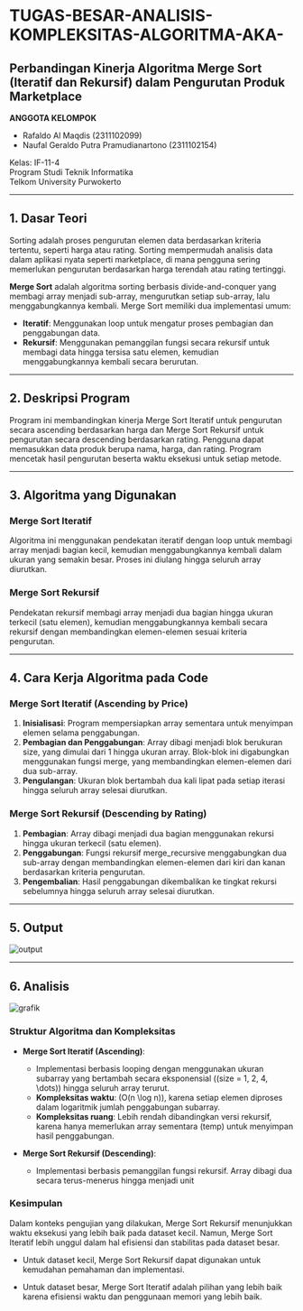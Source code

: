 # TUGAS-BESAR-ANALISIS-KOMPLEKSITAS-ALGORITMA-AKA-
## Perbandingan Kinerja Algoritma Merge Sort (Iteratif dan Rekursif) dalam Pengurutan Produk Marketplace

**ANGGOTA KELOMPOK**
- Rafaldo Al Maqdis (2311102099)
- Naufal Geraldo Putra Pramudianartono (2311102154)

Kelas: IF-11-4  
Program Studi Teknik Informatika  
Telkom University Purwokerto  

---

## 1. Dasar Teori
Sorting adalah proses pengurutan elemen data berdasarkan kriteria tertentu, seperti harga atau rating. Sorting mempermudah analisis data dalam aplikasi nyata seperti marketplace, di mana pengguna sering memerlukan pengurutan berdasarkan harga terendah atau rating tertinggi.

**Merge Sort** adalah algoritma sorting berbasis divide-and-conquer yang membagi array menjadi sub-array, mengurutkan setiap sub-array, lalu menggabungkannya kembali. Merge Sort memiliki dua implementasi umum:
- **Iteratif**: Menggunakan loop untuk mengatur proses pembagian dan penggabungan data.
- **Rekursif**: Menggunakan pemanggilan fungsi secara rekursif untuk membagi data hingga tersisa satu elemen, kemudian menggabungkannya kembali secara berurutan.

---

## 2. Deskripsi Program
Program ini membandingkan kinerja Merge Sort Iteratif untuk pengurutan secara ascending berdasarkan harga dan Merge Sort Rekursif untuk pengurutan secara descending berdasarkan rating. Pengguna dapat memasukkan data produk berupa nama, harga, dan rating. Program mencetak hasil pengurutan beserta waktu eksekusi untuk setiap metode.

---

## 3. Algoritma yang Digunakan

### Merge Sort Iteratif
Algoritma ini menggunakan pendekatan iteratif dengan loop untuk membagi array menjadi bagian kecil, kemudian menggabungkannya kembali dalam ukuran yang semakin besar. Proses ini diulang hingga seluruh array diurutkan.

### Merge Sort Rekursif
Pendekatan rekursif membagi array menjadi dua bagian hingga ukuran terkecil (satu elemen), kemudian menggabungkannya kembali secara rekursif dengan membandingkan elemen-elemen sesuai kriteria pengurutan.

---

## 4. Cara Kerja Algoritma pada Code

### Merge Sort Iteratif (Ascending by Price)
1. **Inisialisasi**: Program mempersiapkan array sementara untuk menyimpan elemen selama penggabungan.
2. **Pembagian dan Penggabungan**: Array dibagi menjadi blok berukuran size, yang dimulai dari 1 hingga ukuran array. Blok-blok ini digabungkan menggunakan fungsi merge, yang membandingkan elemen-elemen dari dua sub-array.
3. **Pengulangan**: Ukuran blok bertambah dua kali lipat pada setiap iterasi hingga seluruh array selesai diurutkan.

### Merge Sort Rekursif (Descending by Rating)
1. **Pembagian**: Array dibagi menjadi dua bagian menggunakan rekursi hingga ukuran terkecil (satu elemen).
2. **Penggabungan**: Fungsi rekursif merge_recursive menggabungkan dua sub-array dengan membandingkan elemen-elemen dari kiri dan kanan berdasarkan kriteria pengurutan.
3. **Pengembalian**: Hasil penggabungan dikembalikan ke tingkat rekursi sebelumnya hingga seluruh array selesai diurutkan.

---

## 5. Output
![output](https://github.com/user-attachments/assets/9a4e2599-0482-4017-9ec6-e8e6a481eaf7)

---

## 6. Analisis
![grafik](https://github.com/user-attachments/assets/274f1dcf-6e39-4c7e-90a3-30bbabe040af)

### Struktur Algoritma dan Kompleksitas
- **Merge Sort Iteratif (Ascending)**:
  - Implementasi berbasis looping dengan menggunakan ukuran subarray yang bertambah secara eksponensial (\(size = 1, 2, 4, \dots\)) hingga seluruh array terurut.
  - **Kompleksitas waktu**: \(O(n \log n)\), karena setiap elemen diproses dalam logaritmik jumlah penggabungan subarray.
  - **Kompleksitas ruang**: Lebih rendah dibandingkan versi rekursif, karena hanya memerlukan array sementara (temp) untuk menyimpan hasil penggabungan.

- **Merge Sort Rekursif (Descending)**:
  - Implementasi berbasis pemanggilan fungsi rekursif. Array dibagi dua secara terus-menerus hingga menjadi unit
 
### Kesimpulan
Dalam konteks pengujian yang dilakukan, Merge Sort Rekursif menunjukkan waktu eksekusi yang lebih baik pada dataset kecil. Namun, Merge Sort Iteratif lebih unggul dalam hal efisiensi dan stabilitas pada dataset besar.

  -  Untuk dataset kecil, Merge Sort Rekursif dapat digunakan untuk kemudahan pemahaman dan implementasi.

  -  Untuk dataset besar, Merge Sort Iteratif adalah pilihan yang lebih baik karena efisiensi waktu dan penggunaan memori yang lebih baik.
